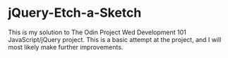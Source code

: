 # jQuery-Etch-a-Sketch

This is my solution to The Odin Project Wed Development 101 JavaScript/jQuery project. 
This is a basic attempt at the project, and I will most likely make further improvements. 
